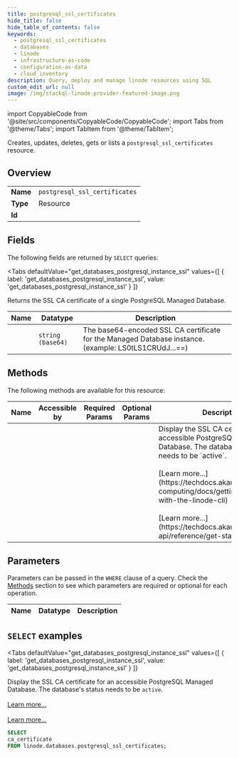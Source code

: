 ```yaml
--- 
title: postgresql_ssl_certificates
hide_title: false
hide_table_of_contents: false
keywords:
  - postgresql_ssl_certificates
  - databases
  - linode
  - infrastructure-as-code
  - configuration-as-data
  - cloud inventory
description: Query, deploy and manage linode resources using SQL
custom_edit_url: null
image: /img/stackql-linode-provider-featured-image.png
---
```


import CopyableCode from '@site/src/components/CopyableCode/CopyableCode';
import Tabs from '@theme/Tabs';
import TabItem from '@theme/TabItem';

Creates, updates, deletes, gets or lists a <code>postgresql_ssl_certificates</code> resource.

## Overview
<table><tbody>
<tr><td><b>Name</b></td><td><code>postgresql_ssl_certificates</code></td></tr>
<tr><td><b>Type</b></td><td>Resource</td></tr>
<tr><td><b>Id</b></td><td><CopyableCode code="linode.databases.postgresql_ssl_certificates" /></td></tr>
</tbody></table>

## Fields

The following fields are returned by `SELECT` queries:

<Tabs
    defaultValue="get_databases_postgresql_instance_ssl"
    values={[
        { label: 'get_databases_postgresql_instance_ssl', value: 'get_databases_postgresql_instance_ssl' }
    ]}
>
<TabItem value="get_databases_postgresql_instance_ssl">

Returns the SSL CA certificate of a single PostgreSQL Managed Database.

<table>
<thead>
    <tr>
    <th>Name</th>
    <th>Datatype</th>
    <th>Description</th>
    </tr>
</thead>
<tbody>
<tr>
    <td><CopyableCode code="ca_certificate" /></td>
    <td><code>string (base64)</code></td>
    <td>The base64-encoded SSL CA certificate for the Managed Database instance. (example: LS0tLS1CRUdJ...==)</td>
</tr>
</tbody>
</table>
</TabItem>
</Tabs>

## Methods

The following methods are available for this resource:

<table>
<thead>
    <tr>
    <th>Name</th>
    <th>Accessible by</th>
    <th>Required Params</th>
    <th>Optional Params</th>
    <th>Description</th>
    </tr>
</thead>
<tbody>
<tr>
    <td><a href="#get_databases_postgresql_instance_ssl"><CopyableCode code="get_databases_postgresql_instance_ssl" /></a></td>
    <td><CopyableCode code="select" /></td>
    <td></td>
    <td></td>
    <td>Display the SSL CA certificate for an accessible PostgreSQL Managed Database. The database's status needs to be `active`.<br /><br />[Learn more...](https://techdocs.akamai.com/cloud-computing/docs/getting-started-with-the-linode-cli)<br /><br />[Learn more...](https://techdocs.akamai.com/linode-api/reference/get-started#oauth)</td>
</tr>
</tbody>
</table>

## Parameters

Parameters can be passed in the `WHERE` clause of a query. Check the [Methods](#methods) section to see which parameters are required or optional for each operation.

<table>
<thead>
    <tr>
    <th>Name</th>
    <th>Datatype</th>
    <th>Description</th>
    </tr>
</thead>
<tbody>
</tbody>
</table>

## `SELECT` examples

<Tabs
    defaultValue="get_databases_postgresql_instance_ssl"
    values={[
        { label: 'get_databases_postgresql_instance_ssl', value: 'get_databases_postgresql_instance_ssl' }
    ]}
>
<TabItem value="get_databases_postgresql_instance_ssl">

Display the SSL CA certificate for an accessible PostgreSQL Managed Database. The database's status needs to be `active`.<br /><br />[Learn more...](https://techdocs.akamai.com/cloud-computing/docs/getting-started-with-the-linode-cli)<br /><br />[Learn more...](https://techdocs.akamai.com/linode-api/reference/get-started#oauth)

```sql
SELECT
ca_certificate
FROM linode.databases.postgresql_ssl_certificates;
```
</TabItem>
</Tabs>
